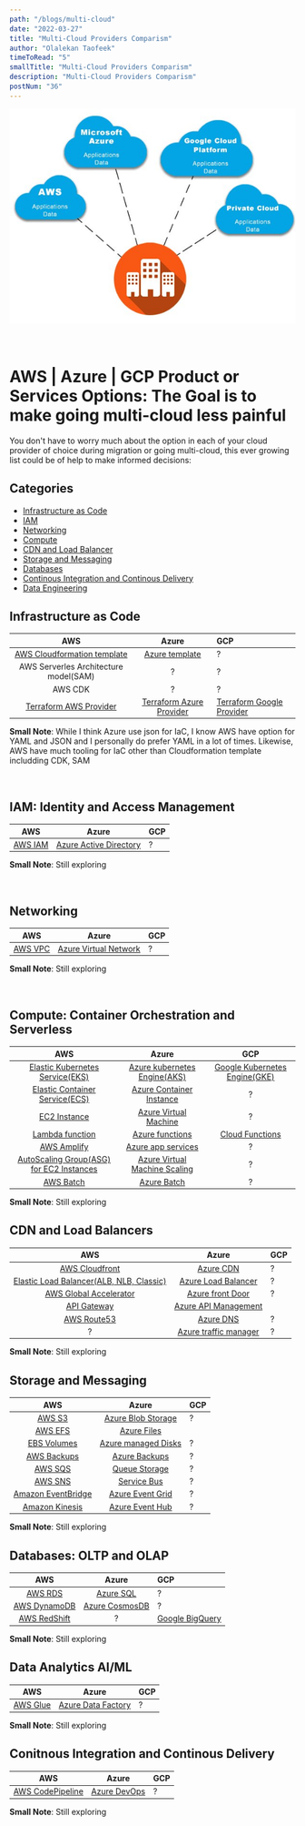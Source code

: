 ```yaml
---
path: "/blogs/multi-cloud"
date: "2022-03-27"
title: "Multi-Cloud Providers Comparism"
author: "Olalekan Taofeek"
timeToRead: "5"
smallTitle: "Multi-Cloud Providers Comparism"
description: "Multi-Cloud Providers Comparism"
postNum: "36"
---
```


<img src="./multi-cloud.jpg"/>
<br/>
<br/>
<br/>

# AWS | Azure | GCP Product or Services Options: The Goal is to make going multi-cloud less painful
You don't have to worry much about the option in each of your cloud provider of choice during migration or going multi-cloud, this ever growing list could be of help to make informed decisions:

## Categories

- [Infrastructure as Code](#infrastructure-as-code)
- [IAM](#iam-identity-and-access-management)
- [Networking](#networking)
- [Compute](#compute-container-orchestration-and-serverless)
- [CDN and Load Balancer](#cdn-and-load-balancers)
- [Storage and Messaging](#storage-and-messaging)
- [Databases](#databases-oltp-and-olap)
- [Continous Integration and Continous Delivery](#conitnous-integration-and-continous-delivery)
- [Data Engineering](#data-analytics-aiml)

## Infrastructure as Code
| AWS                               | Azure                             | GCP                               |
:------------------------------------------------------------------------------------------------------------------------------------------------------------------:|:----------------------------------------:|:----------------------------------|
| [AWS Cloudformation template](https://docs.aws.amazon.com/AWSCloudFormation/latest/UserGuide/Welcome.html) | [Azure template](https://docs.microsoft.com/en-us/azure/azure-resource-manager/templates/) | ?
| AWS Serverles Architecture model(SAM) | ? | ?
| AWS CDK | ? | ?
| [Terraform AWS Provider](https://registry.terraform.io/providers/hashicorp/aws/latest/docs) | [Terraform Azure Provider](https://registry.terraform.io/providers/hashicorp/azurerm/latest/docs) | [Terraform Google Provider](https://registry.terraform.io/providers/hashicorp/google/latest/docs)

__Small Note__: While I think Azure use json for IaC, I know AWS have option for YAML and JSON and I personally do prefer YAML in a lot of times. Likewise, AWS have much tooling for IaC other than Cloudformation template includding CDK, SAM

</br>

## IAM: Identity and Access Management

| AWS                               | Azure                             | GCP                               |
:------------------------------------------------------------------------------------------------------------------------------------------------------------------:|:----------------------------------------:|:----------------------------------|
| [AWS IAM](https://docs.aws.amazon.com/IAM/latest/UserGuide/introduction.html) | [Azure Active Directory](https://docs.microsoft.com/en-us/azure/active-directory/) | ?

__Small Note__: Still exploring

</br>

## Networking

| AWS                               | Azure                             | GCP                               |
:------------------------------------------------------------------------------------------------------------------------------------------------------------------:|:----------------------------------------:|:----------------------------------|
| [AWS VPC](https://docs.aws.amazon.com/vpc/latest/userguide/what-is-amazon-vpc.html) | [Azure Virtual Network](https://docs.microsoft.com/en-us/azure/virtual-network/) | ?

__Small Note__: Still exploring

</br>

## Compute: Container Orchestration and Serverless

| AWS                                   |           Azure                       | GCP                               |
:-----------------------------------------------------------------------------------------------------------------------------------------------------------------------------:|:---------------------------------------:|:-------------------------:|
| [Elastic Kubernetes Service(EKS)](https://docs.aws.amazon.com/eks/latest/userguide/getting-started.html) | [Azure kubernetes Engine(AKS)](https://docs.microsoft.com/en-us/azure/aks/)    | [Google Kubernetes Engine(GKE)](https://cloud.google.com/kubernetes-engine/docs)
| [Elastic Container Service(ECS)](https://docs.aws.amazon.com/AmazonECS/latest/developerguide/Welcome.html)  | [Azure Container Instance](https://docs.microsoft.com/en-us/azure/container-instances/) | ?
| [EC2 Instance](https://docs.aws.amazon.com/AWSEC2/latest/UserGuide/concepts.html) | [Azure Virtual Machine](https://docs.microsoft.com/en-us/azure/virtual-machines/) | ?
| [Lambda function](https://docs.aws.amazon.com/lambda/latest/dg/welcome.html) | [Azure functions](https://docs.microsoft.com/en-us/azure/azure-functions/) | [Cloud Functions](https://cloud.google.com/functions)
| [AWS Amplify](https://docs.amplify.aws/) | [Azure app services](https://docs.microsoft.com/en-us/azure/app-service/) | ?
| [AutoScaling Group(ASG) for EC2 Instances](https://docs.aws.amazon.com/autoscaling/ec2/userguide/what-is-amazon-ec2-auto-scaling.html) | [Azure Virtual Machine Scaling](https://docs.microsoft.com/en-us/azure/virtual-machine-scale-sets/overview) | ?
| [AWS Batch](https://docs.aws.amazon.com/batch/latest/userguide/what-is-batch.html) | [Azure Batch](https://docs.microsoft.com/en-us/azure/batch/batch-technical-overview) | ?

__Small Note__: Still exploring
</br>

## CDN and Load Balancers

| AWS                                   |       Azure                           |   GCP                             |
:-----------------------------------------------------------------------------------------------------------------------------------------------------------------------------:|:--------------------------------------------:|:-----------------------------------------|
[AWS Cloudfront](https://docs.aws.amazon.com/AmazonCloudFront/latest/DeveloperGuide/Introduction.html) | [Azure CDN](https://docs.microsoft.com/en-us/azure/cdn/) | ?
| [Elastic Load Balancer(ALB, NLB, Classic)](https://docs.aws.amazon.com/elasticloadbalancing/latest/userguide/what-is-load-balancing.html) | [Azure Load Balancer](https://docs.microsoft.com/en-us/azure/load-balancer/) | ?
| [AWS Global Accelerator](https://docs.aws.amazon.com/global-accelerator/latest/dg/what-is-global-accelerator.html) | [Azure front Door](https://docs.microsoft.com/en-us/azure/frontdoor/) | ?
| [API Gateway](https://docs.aws.amazon.com/apigateway/latest/developerguide/welcome.html) | [Azure API Management](https://docs.microsoft.com/en-us/azure/api-management/)
| [AWS Route53](https://docs.aws.amazon.com/Route53/latest/DeveloperGuide/Welcome.html) | [Azure DNS](https://docs.microsoft.com/en-us/azure/dns/) | ?
| ? | [Azure traffic manager](https://docs.microsoft.com/en-us/azure/traffic-manager/) | ?

__Small Note__: Still exploring
</br>

## Storage and Messaging

| AWS                               | Azure                             | GCP                               |
:------------------------------------------------------------------------------------------------------------------------------------------------------------------:|:----------------------------------------:|:----------------------------------|
| [AWS S3](https://docs.aws.amazon.com/vpc/latest/userguide/what-is-amazon-vpc.html) | [Azure Blob Storage](https://docs.microsoft.com/en-us/azure/storage/blobs/) | ?
| [AWS EFS](https://docs.aws.amazon.com/efs/) | [Azure Files](https://azure.microsoft.com/en-us/services/storage/files/) |
| [EBS Volumes](https://docs.aws.amazon.com/AWSEC2/latest/UserGuide/AmazonEBS.html) | [Azure managed Disks](https://docs.microsoft.com/en-us/azure/virtual-machines/managed-disks-overview) | ?
| [AWS Backups](https://docs.aws.amazon.com/aws-backup/latest/devguide/whatisbackup.html) | [Azure Backups](https://docs.microsoft.com/en-us/azure/backup/) | ?
| [AWS SQS](https://docs.aws.amazon.com/AWSSimpleQueueService/latest/SQSDeveloperGuide/welcome.html) | [Queue Storage](https://docs.microsoft.com/en-us/azure/storage/queues/storage-nodejs-how-to-use-queues?tabs=javascript) | ?
| [AWS SNS](https://docs.aws.amazon.com/sns/latest/dg/welcome.html) |  [Service Bus](https://azure.microsoft.com/en-us/services/service-bus/) | ?
| [Amazon EventBridge](https://docs.aws.amazon.com/eventbridge/latest/userguide/eb-what-is.html) |  [Azure Event Grid](https://docs.microsoft.com/en-us/azure/event-grid/overview) | ?
| [Amazon Kinesis](https://docs.aws.amazon.com/kinesis/index.html) | [Azure Event Hub](https://docs.microsoft.com/en-us/azure/event-hubs/) | ?

__Small Note__: Still exploring
</br>

## Databases: OLTP and OLAP

| AWS                               | Azure                             | GCP                               |
:------------------------------------------------------------------------------------------------------------------------------------------------------------------:|:----------------------------------------:|:----------------------------------|
| [AWS RDS](https://docs.aws.amazon.com/AmazonRDS/latest/UserGuide/Welcome.html) | [Azure SQL](https://docs.microsoft.com/en-us/azure/azure-sql/) | ?
| [AWS DynamoDB](https://docs.aws.amazon.com/amazondynamodb/latest/developerguide/Introduction.html) | [Azure CosmosDB](https://docs.microsoft.com/en-us/azure/cosmos-db/) | ?
| [AWS RedShift](https://docs.aws.amazon.com/redshift/latest/gsg/sample-data-load.html) | ? | [Google BigQuery](https://cloud.google.com/bigquery/docs)

__Small Note__: Still exploring
</br>

## Data Analytics AI/ML

| AWS                               | Azure                             | GCP                               |
:------------------------------------------------------------------------------------------------------------------------------------------------------------------:|:----------------------------------------:|:----------------------------------|
| [AWS Glue](https://docs.aws.amazon.com/glue/latest/dg/what-is-glue.html) | [Azure Data Factory](https://docs.microsoft.com/en-us/azure/data-factory/) | ?

__Small Note__: Still exploring
</br>

## Conitnous Integration and Continous Delivery

| AWS                               | Azure                             | GCP                               |
:------------------------------------------------------------------------------------------------------------------------------------------------------------------:|:----------------------------------------:|:----------------------------------|
| [AWS CodePipeline](https://docs.aws.amazon.com/codepipeline/latest/userguide/welcome.html) | [Azure DevOps](https://docs.microsoft.com/en-us/azure/devops/user-guide/what-is-azure-devops?view=azure-devops) | ?

__Small Note__: Still exploring
</br>